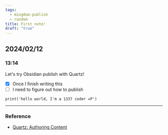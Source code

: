 ```yaml
---
tags:
  - mingdom-publish
  - random
title: First note!
draft: "true"
---
```

## 2024/02/12
### 13:14
Let's try Obsidian publish with Quartz!
- [x] Once I finish writing this
- [ ] I need to figure out how to publish

```python3
print('hello world, I'm a 1337 coder =P')
```

---
### Reference
- [Quartz: Authoring Content](https://quartz.jzhao.xyz/authoring-content)
